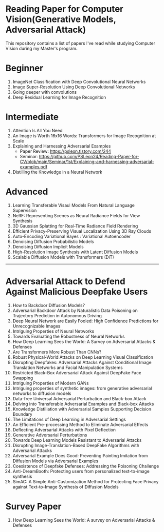 # Reading Paper for Computer Vision(Generative Models, Adversarial Attack)
This repository contains a list of papers I've read while studying Computer Vision during my Master's program.

# Beginner
1. ImageNet Classification with Deep Convolutional Neural Networks
2. Image Super-Resolution Using Deep Convolutional Networks
3. Going deeper with convolutions
4. Deep Residual Learning for Image Recognition

# Intermediate
1. Attention Is All You Need
2. An Image is Worth 16x16 Words: Transformers for Image Recognition at Scale
3. Explaining and Harnessing Adversarial Examples
   - Paper Review: https://psleon.tistory.com/244
   - Seminar: https://github.com/PSLeon24/Reading-Paper-for-CV/blob/main/Seminar/1st/Explaining-and-harnessing-adversarial-examples.pdf
4. Distilling the Knowledge in a Neural Network

# Advanced
1. Learning Transferable Visaul Models From Natural Language Supervision
2. NeRF: Representing Scenes as Neural Radiance Fields for View Synthesis
3. 3D Gaussian Splatting for Real-Time Radiance Field Rendering
4. Efficient Privacy-Preserving Visual Localization Using 3D Ray Clouds
5. Auto-Encoding Variational Bayes : Variational Autoencoder
6. Denoising Diffusion Probabilistic Models
7. Denoising Diffusion Implicit Models
8. High-Resolution Image Synthesis with Latent Diffusion Models
9. Scalable Diffusion Models with Transformers (DiT)

---

# Adversarial Attack to Defend Against Malicious Deepfake Users
1. How to Backdoor Diffusion Models?
2. Adversarial Backdoor Attack by Naturalistic Data Poisoning on Trajectory Prediction in Autonomous Driving
3. Deep Neural Network are Easily Fooled: High Confidence Predictions for Unrecognizable Images
4. Intriguing Properties of Neural Networks
5. Towards Evaluating the Robustness of Neural Networks
6. How Deep Learning Sees the World: A Survey on Adversarial Attacks & Defenses
7. Are Transformers More Robust Than CNNs?
8. Robust Physical-World Attacks on Deep Learning Visual Classification
9. Disrupting Deepfakes: Adversarial Attacks Against Conditional Image Translation Networks and Facial Manipulation Systems
10. Restricted Black-Box Adversarial Attack Against DeepFake Face Swapping
11. Intriguing Properties of Modern GANs
12. Intriguing properties of synthetic images: from generative adversarial networks to diffusion models
13. Data-free Universal Adversarial Perturbation and Black-box Attack
14. Delving into Transferable Adversarial Examples and Black-box Attacks
15. Knowledge Distillation with Adversarial Samples Supporting Decision Boundary
16. The Limitations of Deep Learning in Adversarial Settings
17. An Efficient Pre-processing Method to Eliminate Adversarial Effects
18. Deflecting Adversarial Attacks with Pixel Deflection
19. Generative Adversarial Perturbations
20. Towards Deep Learning Models Resistant to Adversarial Attacks
21. Disrupting Image-Translation-Based DeepFake Algorithms with Adversarial Attacks
22. Adversarial Example Does Good: Preventing Painting Imitation from Diffusion Models via Adversarial Examples
23. Coexistence of Deepfake Defenses: Addressing the Poisoning Challenge
24. Anti-DreamBooth: Protecting users from personalized text-to-image synthesis
25. SimAC: A Simple Anti-Customization Method for Protecting Face Privacy against Text-to-Image Synthesis of Diffusion Models

# Survey Paper
1. How Deep Learning Sees the World: A survey on Adversarial Attacks & Defenses
